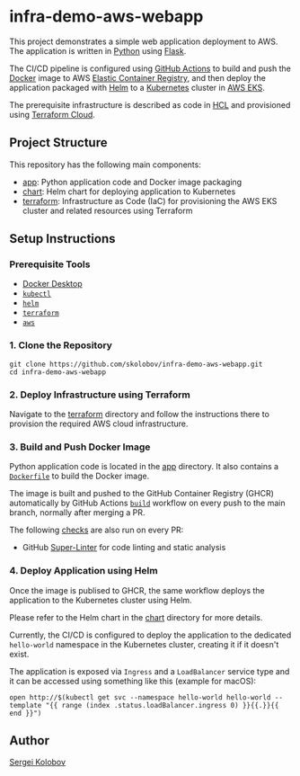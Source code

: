 # infra-demo-aws-webapp

This project demonstrates a simple web application deployment to AWS.
The application is written in [Python](https://www.python.org) using [Flask](https://flask.palletsprojects.com/en/3.0.x/).

The CI/CD pipeline is configured using [GitHub Actions](https://github.com/features/actions) to build and push the [Docker](https://www.docker.com) image to AWS [Elastic Container Registry](https://aws.amazon.com/ecr/), and then deploy the application packaged with [Helm](https://helm.sh) to a [Kubernetes](https://kubernetes.io) cluster in [AWS EKS](https://aws.amazon.com/eks/).

The prerequisite infrastructure is described as code in [HCL](https://developer.hashicorp.com/terraform/language) and provisioned using [Terraform Cloud](https://www.hashicorp.com/products/terraform).

## Project Structure

This repository has the following main components:

- [app](app): Python application code and Docker image packaging
- [chart](chart): Helm chart for deploying application to Kubernetes
- [terraform](terraform): Infrastructure as Code (IaC) for provisioning the AWS EKS cluster and related resources using Terraform

## Setup Instructions

### Prerequisite Tools

- [Docker Desktop](https://www.docker.com/products/docker-desktop/)
- [`kubectl`](https://kubernetes.io/docs/tasks/tools/)
- [`helm`](https://helm.sh/docs/intro/install/)
- [`terraform`](https://developer.hashicorp.com/terraform/install)
- [`aws`](https://docs.aws.amazon.com/cli/latest/userguide/getting-started-install.html)

### 1. Clone the Repository

```shell
git clone https://github.com/skolobov/infra-demo-aws-webapp.git
cd infra-demo-aws-webapp
```

### 2. Deploy Infrastructure using Terraform

Navigate to the [terraform](terraform) directory and follow the instructions
there to provision the required AWS cloud infrastructure.

### 3. Build and Push Docker Image

Python application code is located in the [app](app) directory.
It also contains a [`Dockerfile`](app/Dockerfile) to build the Docker image.

The image is built and pushed to the GitHub Container Registry (GHCR) automatically by GitHub Actions [`build`](.github/workflows/build.yml) workflow
on every push to the main branch, normally after merging a PR.

The following [checks](.github/workflows/checks.yml) are also run on every PR:

- GitHub [Super-Linter](https://github.com/super-linter/super-linter) for code linting and static analysis

### 4. Deploy Application using Helm

Once the image is publised to GHCR, the same workflow deploys the application
to the Kubernetes cluster using Helm.

Please refer to the Helm chart in the [chart](chart) directory for more details.

Currently, the CI/CD is configured to deploy the application to the dedicated `hello-world` namespace in the Kubernetes cluster, creating it if it doesn't exist.

The application is exposed via `Ingress` and a `LoadBalancer` service type and it can be accessed using something like this (example for macOS):

```shell
open http://$(kubectl get svc --namespace hello-world hello-world --template "{{ range (index .status.loadBalancer.ingress 0) }}{{.}}{{ end }}") 
```

## Author

[Sergei Kolobov](mailto:skolobov@gmail.com)
